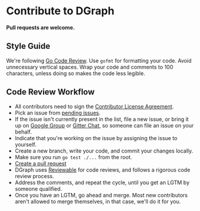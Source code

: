 # Contribute to DGraph

**Pull requests are welcome.**

## Style Guide
We're following [Go Code Review](https://github.com/golang/go/wiki/CodeReviewComments).
Use `gofmt` for formatting your code. Avoid unnecessary vertical spaces.
Wrap your code and comments to 100 characters, unless doing so makes the code less legible.

## Code Review Workflow
- All contributors need to sign the [Contributor License Agreement](https://cla-assistant.io/dgraph-io/dgraph).
- Pick an issue from [pending issues](https://github.com/dgraph-io/dgraph/issues).
- If the issue isn't currently present in the list, file a new issue,
or bring it up on [Google Group](https://groups.google.com/forum/#!forum/dgraph) or [Gitter Chat](https://gitter.im/dgraph-io/dgraph),
so someone can file an issue on your behalf.
- Indicate that you're working on the issue by assigning the issue to yourself.
- Create a new branch, write your code, and commit your changes locally.
- Make sure you run `go test ./...` from the root.
- [Create a pull request](https://help.github.com/articles/creating-a-pull-request/)
- DGraph uses [Reviewable](https://reviewable.io/) for code reviews, and follows a rigorous code review process.
- Address the comments, and repeat the cycle, until you get an LGTM by someone qualified.
- Once you have an LGTM, go ahead and merge.
Most new contributors aren't allowed to merge themselves, in that case, we'll do it for you.
